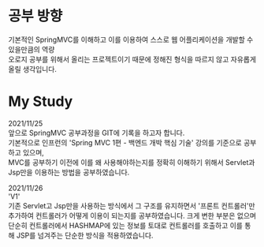 # 공부 방향
기본적인 SpringMVC를 이해하고 이를 이용하여 스스로 웹 어플리케이션을 개발할 수 있을만큼의 역량  
오로지 공부를 위해서 올리는 프로젝트이기 때문에 정해진 형식을 따르지 않고 자유롭게 올릴 생각입니다.

# My Study
2021/11/25  
앞으로 SpringMVC 공부과정을 GIT에 기록을 하고자 합니다.  
기본적으로 인프런의 'Spring MVC 1편 - 백엔드 개박 핵심 기술' 강의를 기준으로 공부하고 있으며,  
MVC를 공부하기 이전에 이를 왜 사용해야하는지를 정확히 이해하기 위해서 Servlet과 Jsp만을 이용하는 방법을 공부하였습니다.

2021/11/26  
'V1'  
기존 Servlet고 Jsp만을 사용하는 방식에서 그 구조를 유지하면서 '프론트 컨트롤러'만 추가하여
컨트롤러가 어떻게 이용이 되는지를 공부하였습니다.
크게 변한 부분은 없으며 단순히 컨트롤러에서 HASHMAP에 있는 정보를 토대로 컨트롤러를 호출하고 이를 통해 JSP를 넘겨주는 단순한 방식을 적용하였습니다.
